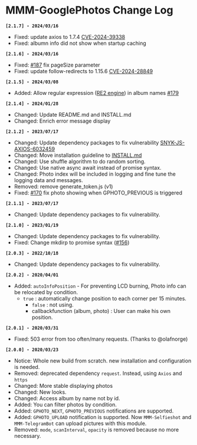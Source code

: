 # MMM-GooglePhotos Change Log

**`[2.1.7] - 2024/03/16`**
- Fixed: update axios to 1.7.4 [CVE-2024-39338](https://security.snyk.io/vuln/SNYK-JS-AXIOS-7361793) 
- Fixed: albumn info did not show when startup caching 

**`[2.1.6] - 2024/03/16`**
- Fixed: [#187](https://github.com/hermanho/MMM-GooglePhotos/issues/187) fix pageSize parameter 
- Fixed: update follow-redirects to 1.15.6 [CVE-2024-28849](https://github.com/advisories/GHSA-cxjh-pqwp-8mfp) 

**`[2.1.5] - 2024/03/08`**
- Added: Allow regular expression ([RE2 engine](https://github.com/google/re2)) in album names [#179](https://github.com/hermanho/MMM-GooglePhotos/issues/179)

**`[2.1.4] - 2024/01/28`**
- Changed: Update README.md and INSTALL.md
- Changed: Enrich error message display

**`[2.1.2] - 2023/07/17`**

- Changed: Update dependency packages to fix vulnerability [SNYK-JS-AXIOS-6032459](https://snyk.io/vuln/SNYK-JS-AXIOS-6032459)
- Changed: Move installation guideline to [INSTALL.md](INSTALL.md)
- Changed: Use shuffle algorithm to do random sorting.
- Changed: Use native async await instead of promise syntax.
- Changed: Photo index will be included in logging and fine tune the logging data and messages.
- Removed: remove generate_token.js (v1)
- Fixed: [#170](https://github.com/hermanho/MMM-GooglePhotos/issues/170) fix photo showing when GPHOTO_PREVIOUS is triggered

**`[2.1.1] - 2023/07/17`**

- Changed: Update dependency packages to fix vulnerability.

**`[2.1.0] - 2023/01/19`**

- Changed: Update dependency packages to fix vulnerability.
- Fixed: Change mkdirp to promise syntax ([#156](https://github.com/hermanho/MMM-GooglePhotos/issues/156))

**`[2.0.3] - 2022/10/18`**

- Changed: Update dependency packages to fix vulnerability.

**`[2.0.2] - 2020/04/01`**

- Added: `autoInfoPosition` - For preventing LCD burning, Photo info can be relocated by condition.
  - `true` : automatically change position to each corner per 15 minutes.
    - `false` : not using.
    - callbackfunction (album, photo) : User can make his own position.

**`[2.0.1] - 2020/03/31`**

- Fixed: 503 error from too often/many requests. (Thanks to @olafnorge)

**`[2.0.0] - 2020/03/23`**

- Notice: Whole new build from scratch. new installation and configuration is needed.
- Removed: deprecated dependency `request`. Instead, using `Axios` and `https`
- Changed: More stable displaying photos
- Changed: New looks.
- Changed: Access album by name not by id.
- Added: You can filter photos by condition.
- Added: `GPHOTO_NEXT`, `GPHOTO_PREVIOUS` notifications are supported.
- Added: `GPHOTO_UPLOAD` notification is supported. Now `MMM-Selfieshot` and `MMM-TelegramBot` can upload pictures with this module.
- Removed: `mode`, `scanInterval`, `opacity` is removed because no more necessary.
